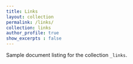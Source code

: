 ```yaml
---
title: Links
layout: collection
permalink: /links/
collection: links
author_profile: true
show_excerpts : false
---
```


Sample document listing for the collection `_links`.